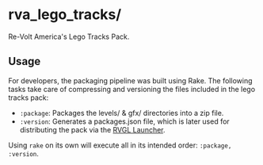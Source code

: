 rva_lego_tracks/
===

Re-Volt America's Lego Tracks Pack.

## Usage
For developers, the packaging pipeline was built using Rake. The following tasks take care of compressing and versioning
the files included in the lego tracks pack:
  - `:package`: Packages the levels/ & gfx/ directories into a zip file.
  - `:version`: Generates a packages.json file, which is later used for distributing the pack via the [RVGL Launcher](https://re-volt.gitlab.io/rvgl-launcher/#download).

Using `rake` on its own will execute all in its intended order: `:package, :version`.